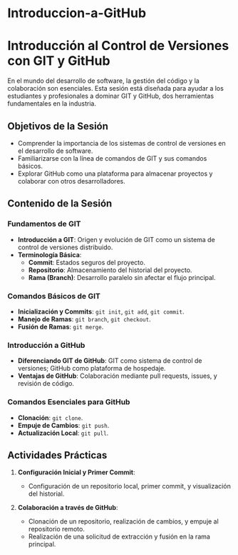 # Introduccion-a-GitHub


# Introducción al Control de Versiones con GIT y GitHub

En el mundo del desarrollo de software, la gestión del código y la colaboración son esenciales. Esta sesión está diseñada para ayudar a los estudiantes y profesionales a dominar GIT y GitHub, dos herramientas fundamentales en la industria.

## Objetivos de la Sesión

- Comprender la importancia de los sistemas de control de versiones en el desarrollo de software.
- Familiarizarse con la línea de comandos de GIT y sus comandos básicos.
- Explorar GitHub como una plataforma para almacenar proyectos y colaborar con otros desarrolladores.

## Contenido de la Sesión

### Fundamentos de GIT

- **Introducción a GIT**: Origen y evolución de GIT como un sistema de control de versiones distribuido.
- **Terminología Básica**:
  - **Commit**: Estados seguros del proyecto.
  - **Repositorio**: Almacenamiento del historial del proyecto.
  - **Rama (Branch)**: Desarrollo paralelo sin afectar el flujo principal.

### Comandos Básicos de GIT

- **Inicialización y Commits**: `git init`, `git add`, `git commit`.
- **Manejo de Ramas**: `git branch`, `git checkout`.
- **Fusión de Ramas**: `git merge`.

### Introducción a GitHub

- **Diferenciando GIT de GitHub**: GIT como sistema de control de versiones; GitHub como plataforma de hospedaje.
- **Ventajas de GitHub**: Colaboración mediante pull requests, issues, y revisión de código.

### Comandos Esenciales para GitHub

- **Clonación**: `git clone`.
- **Empuje de Cambios**: `git push`.
- **Actualización Local**: `git pull`.

## Actividades Prácticas

1. **Configuración Inicial y Primer Commit**:
   - Configuración de un repositorio local, primer commit, y visualización del historial.

2. **Colaboración a través de GitHub**:
   - Clonación de un repositorio, realización de cambios, y empuje al repositorio remoto.
   - Realización de una solicitud de extracción y fusión en la rama principal.

